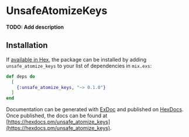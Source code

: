 # UnsafeAtomizeKeys

**TODO: Add description**

## Installation

If [available in Hex](https://hex.pm/docs/publish), the package can be installed
by adding `unsafe_atomize_keys` to your list of dependencies in `mix.exs`:

```elixir
def deps do
  [
    {:unsafe_atomize_keys, "~> 0.1.0"}
  ]
end
```

Documentation can be generated with [ExDoc](https://github.com/elixir-lang/ex_doc)
and published on [HexDocs](https://hexdocs.pm). Once published, the docs can
be found at [https://hexdocs.pm/unsafe_atomize_keys](https://hexdocs.pm/unsafe_atomize_keys).

